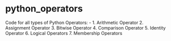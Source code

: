 # python_operators
Code for all types of Python Operators: - 1. Arithmetic Operator 2. Assignment Operator 3. Bitwise Operator 4. Comparison Operator 5. Identity Operator 6. Logical Operators 7. Membership Operators
